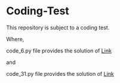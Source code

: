 # Coding-Test


This repository is subject to a coding test. 

Where,

code_6.py file provides the solution of [Link](https://projecteuler.net/problem=6)

and

code_31.py file provides the solution of [Link](https://projecteuler.net/problem=31)
